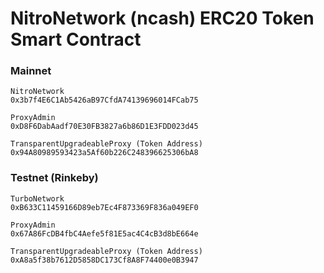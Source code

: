 # NitroNetwork (ncash) ERC20 Token Smart Contract

### Mainnet
```
NitroNetwork
0x3b7f4E6C1Ab5426aB97CfdA74139696014FCab75

ProxyAdmin
0xD8F6DabAadf70E30FB3827a6b86D1E3FDD023d45

TransparentUpgradeableProxy (Token Address)
0x94A80989593423a5Af60b226C248396625306bA8
```

### Testnet (Rinkeby)
```
TurboNetwork
0xB633C11459166D89eb7Ec4F873369F836a049EF0

ProxyAdmin
0x67A86FcDB4fbC4Aefe5f81E5ac4C4cB3d8bE664e

TransparentUpgradeableProxy (Token Address)
0xA8a5f38b7612D5858DC173Cf8A8F74400e0B3947
```
